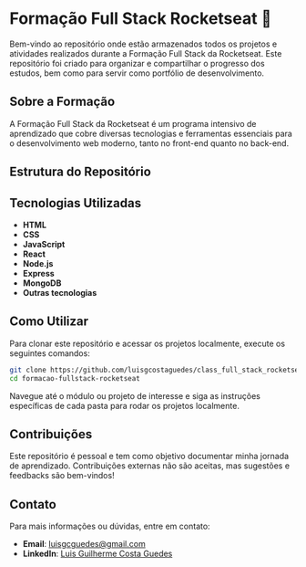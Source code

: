# Formação Full Stack Rocketseat 🚀

Bem-vindo ao repositório onde estão armazenados todos os projetos e atividades realizados durante a Formação Full Stack da Rocketseat. Este repositório foi criado para organizar e compartilhar o progresso dos estudos, bem como para servir como portfólio de desenvolvimento.

## Sobre a Formação

A Formação Full Stack da Rocketseat é um programa intensivo de aprendizado que cobre diversas tecnologias e ferramentas essenciais para o desenvolvimento web moderno, tanto no front-end quanto no back-end.

## Estrutura do Repositório



## Tecnologias Utilizadas

- **HTML**
- **CSS**
- **JavaScript**
- **React**
- **Node.js**
- **Express**
- **MongoDB**
- **Outras tecnologias**

## Como Utilizar

Para clonar este repositório e acessar os projetos localmente, execute os seguintes comandos:

```bash
git clone https://github.com/luisgcostaguedes/class_full_stack_rocketseat.git
cd formacao-fullstack-rocketseat
```

Navegue até o módulo ou projeto de interesse e siga as instruções específicas de cada pasta para rodar os projetos localmente.

## Contribuições

Este repositório é pessoal e tem como objetivo documentar minha jornada de aprendizado. Contribuições externas não são aceitas, mas sugestões e feedbacks são bem-vindos!

## Contato

Para mais informações ou dúvidas, entre em contato:

- **Email**: luisgcguedes@gmail.com
- **LinkedIn**: [Luis Guilherme Costa Guedes](https://www.linkedin.com/in/luisgcostaguedes/)
